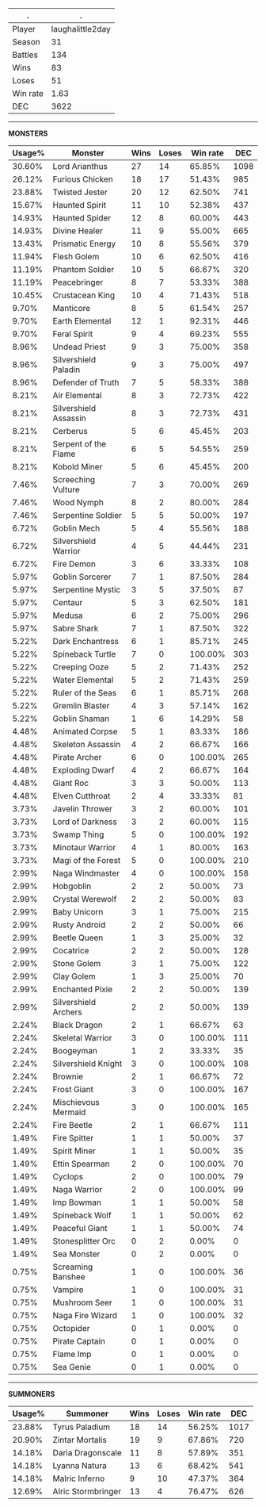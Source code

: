 .|.
|-|-
Player|laughalittle2day
Season|31
Battles|134
Wins|83
Loses|51
Win rate|1.63
DEC|3622

---
**MONSTERS**

Usage%|Monster|Wins|Loses|Win rate|DEC|
-|-|-|-|-|-|
30.60%|Lord Arianthus|27|14|65.85%|1098|
26.12%|Furious Chicken|18|17|51.43%|985|
23.88%|Twisted Jester|20|12|62.50%|741|
15.67%|Haunted Spirit|11|10|52.38%|437|
14.93%|Haunted Spider|12|8|60.00%|443|
14.93%|Divine Healer|11|9|55.00%|665|
13.43%|Prismatic Energy|10|8|55.56%|379|
11.94%|Flesh Golem|10|6|62.50%|416|
11.19%|Phantom Soldier|10|5|66.67%|320|
11.19%|Peacebringer|8|7|53.33%|388|
10.45%|Crustacean King|10|4|71.43%|518|
9.70%|Manticore|8|5|61.54%|257|
9.70%|Earth Elemental|12|1|92.31%|446|
9.70%|Feral Spirit|9|4|69.23%|555|
8.96%|Undead Priest|9|3|75.00%|358|
8.96%|Silvershield Paladin|9|3|75.00%|497|
8.96%|Defender of Truth|7|5|58.33%|388|
8.21%|Air Elemental|8|3|72.73%|422|
8.21%|Silvershield Assassin|8|3|72.73%|431|
8.21%|Cerberus|5|6|45.45%|203|
8.21%|Serpent of the Flame|6|5|54.55%|259|
8.21%|Kobold Miner|5|6|45.45%|200|
7.46%|Screeching Vulture|7|3|70.00%|269|
7.46%|Wood Nymph|8|2|80.00%|284|
7.46%|Serpentine Soldier|5|5|50.00%|197|
6.72%|Goblin Mech|5|4|55.56%|188|
6.72%|Silvershield Warrior|4|5|44.44%|231|
6.72%|Fire Demon|3|6|33.33%|108|
5.97%|Goblin Sorcerer|7|1|87.50%|284|
5.97%|Serpentine Mystic|3|5|37.50%|87|
5.97%|Centaur|5|3|62.50%|181|
5.97%|Medusa|6|2|75.00%|296|
5.97%|Sabre Shark|7|1|87.50%|322|
5.22%|Dark Enchantress|6|1|85.71%|245|
5.22%|Spineback Turtle|7|0|100.00%|303|
5.22%|Creeping Ooze|5|2|71.43%|252|
5.22%|Water Elemental|5|2|71.43%|259|
5.22%|Ruler of the Seas|6|1|85.71%|268|
5.22%|Gremlin Blaster|4|3|57.14%|162|
5.22%|Goblin Shaman|1|6|14.29%|58|
4.48%|Animated Corpse|5|1|83.33%|186|
4.48%|Skeleton Assassin|4|2|66.67%|166|
4.48%|Pirate Archer|6|0|100.00%|265|
4.48%|Exploding Dwarf|4|2|66.67%|164|
4.48%|Giant Roc|3|3|50.00%|113|
4.48%|Elven Cutthroat|2|4|33.33%|81|
3.73%|Javelin Thrower|3|2|60.00%|101|
3.73%|Lord of Darkness|3|2|60.00%|115|
3.73%|Swamp Thing|5|0|100.00%|192|
3.73%|Minotaur Warrior|4|1|80.00%|163|
3.73%|Magi of the Forest|5|0|100.00%|210|
2.99%|Naga Windmaster|4|0|100.00%|158|
2.99%|Hobgoblin|2|2|50.00%|73|
2.99%|Crystal Werewolf|2|2|50.00%|83|
2.99%|Baby Unicorn|3|1|75.00%|215|
2.99%|Rusty Android|2|2|50.00%|66|
2.99%|Beetle Queen|1|3|25.00%|32|
2.99%|Cocatrice|2|2|50.00%|128|
2.99%|Stone Golem|3|1|75.00%|122|
2.99%|Clay Golem|1|3|25.00%|70|
2.99%|Enchanted Pixie|2|2|50.00%|139|
2.99%|Silvershield Archers|2|2|50.00%|139|
2.24%|Black Dragon|2|1|66.67%|63|
2.24%|Skeletal Warrior|3|0|100.00%|111|
2.24%|Boogeyman|1|2|33.33%|35|
2.24%|Silvershield Knight|3|0|100.00%|108|
2.24%|Brownie|2|1|66.67%|72|
2.24%|Frost Giant|3|0|100.00%|167|
2.24%|Mischievous Mermaid|3|0|100.00%|165|
2.24%|Fire Beetle|2|1|66.67%|111|
1.49%|Fire Spitter|1|1|50.00%|37|
1.49%|Spirit Miner|1|1|50.00%|35|
1.49%|Ettin Spearman|2|0|100.00%|70|
1.49%|Cyclops|2|0|100.00%|79|
1.49%|Naga Warrior|2|0|100.00%|99|
1.49%|Imp Bowman|1|1|50.00%|58|
1.49%|Spineback Wolf|1|1|50.00%|62|
1.49%|Peaceful Giant|1|1|50.00%|74|
1.49%|Stonesplitter Orc|0|2|0.00%|0|
1.49%|Sea Monster|0|2|0.00%|0|
0.75%|Screaming Banshee|1|0|100.00%|36|
0.75%|Vampire|1|0|100.00%|31|
0.75%|Mushroom Seer|1|0|100.00%|31|
0.75%|Naga Fire Wizard|1|0|100.00%|32|
0.75%|Octopider|0|1|0.00%|0|
0.75%|Pirate Captain|0|1|0.00%|0|
0.75%|Flame Imp|0|1|0.00%|0|
0.75%|Sea Genie|0|1|0.00%|0|

---
**SUMMONERS**

Usage%|Summoner|Wins|Loses|Win rate|DEC|
-|-|-|-|-|-|
23.88%|Tyrus Paladium|18|14|56.25%|1017|
20.90%|Zintar Mortalis|19|9|67.86%|720|
14.18%|Daria Dragonscale|11|8|57.89%|351|
14.18%|Lyanna Natura|13|6|68.42%|541|
14.18%|Malric Inferno|9|10|47.37%|364|
12.69%|Alric Stormbringer|13|4|76.47%|626|
